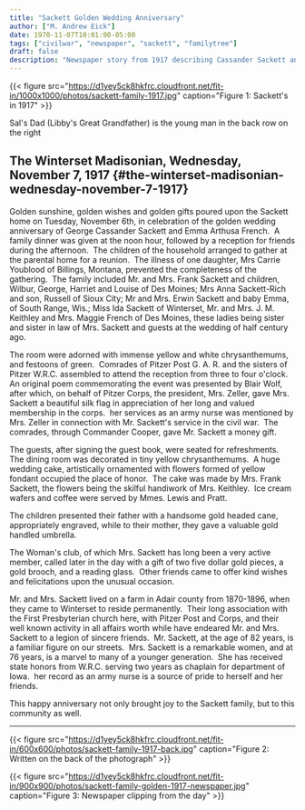 ```yaml
---
title: "Sackett Golden Wedding Anniversary"
author: ["M. Andrew Eick"]
date: 1970-11-07T10:01:00-05:00
tags: ["civilwar", "newspaper", "sackett", "familytree"]
draft: false
description: "Newspaper story from 1917 describing Cassander Sackett anniversary"
---
```


{{< figure src="https://d1yey5ck8hkfrc.cloudfront.net/fit-in/1000x1000/photos/sackett-family-1917.jpg" caption="Figure 1: Sackett's in 1917" >}}

Sal's Dad (Libby's Great Grandfather) is the young man in the back row on the right


## The Winterset Madisonian, Wednesday, November 7, 1917 {#the-winterset-madisonian-wednesday-november-7-1917}

Golden sunshine, golden wishes and golden gifts poured upon the Sackett home on Tuesday, November 6th, in celebration of the golden wedding anniversary of George Cassander Sackett and Emma Arthusa French.  A family dinner was given at the noon hour, followed by a reception for friends during the afternoon.  The children of the household arranged to gather at the parental home for a reunion.  The illness of one daughter, Mrs Carrie Youblood of Billings, Montana, prevented the completeness of the gathering.  The family included Mr. and Mrs. Frank Sackett and children, Wilbur, George, Harriet and Louise of Des Moines; Mrs Anna Sackett-Rich and son, Russell of Sioux City; Mr and Mrs. Erwin Sackett and baby Emma, of South Range, Wis.; Miss Ida Sackett of Winterset, Mr. and Mrs. J. M. Keithley and Mrs. Maggie French of Des Moines, these ladies being sister and sister in law of Mrs. Sackett and guests at the wedding of half century ago.

The room were adorned with immense yellow and white chrysanthemums, and festoons of green.  Comrades of Pitzer Post G. A. R. and the sisters of Pitzer W.R.C. assembled to attend the reception from three to four o'clock.  An original poem commemorating the event was presented by Blair Wolf, after which, on behalf of Pitzer Corps, the president, Mrs. Zeller, gave Mrs. Sackett a beautiful silk flag in appreciation of her long and valued membership in the corps.  her services as an army nurse was mentioned by Mrs. Zeller in connection with Mr. Sackett's service in the civil war.  The comrades, through Commander Cooper, gave Mr. Sackett a money gift.

The guests, after signing the guest book, were seated for refreshments.  The dining room was decorated in tiny yellow chrysanthemums.  A huge wedding cake, artistically ornamented with flowers formed of yellow fondant occupied the place of honor.  The cake was made by Mrs. Frank Sackett, the flowers being the skilful handiwork of Mrs. Keithley.  Ice cream wafers and coffee were served by Mmes. Lewis and Pratt.

The children presented their father with a handsome gold headed cane, appropriately engraved, while to their mother, they gave a valuable gold handled umbrella.

The Woman's club, of which Mrs. Sackett has long been a very active member, called later in the day with a gift of two five dollar gold pieces, a gold brooch, and a reading glass.  Other friends came to offer kind wishes and felicitations upon the unusual occasion.

Mr. and Mrs. Sackett lived on a farm in Adair county from 1870-1896, when they came to Winterset to reside permanently.  Their long association with the First Presbyterian church here, with Pitzer Post and Corps, and their well known activity in all affairs worth while have endeared Mr. and Mrs. Sackett to a legion of sincere friends.  Mr. Sackett, at the age of 82 years, is a familiar figure on our streets.  Mrs. Sackett is a remarkable women, and at 76 years, is a marvel to many of a younger generation.  She has received state honors from W.R.C. serving two years as chaplain for department of Iowa.  her record as an army nurse is a source of pride to herself and her friends.

This happy anniversary not only brought joy to the Sackett family, but to this community as well.

---

{{< figure src="https://d1yey5ck8hkfrc.cloudfront.net/fit-in/600x600/photos/sackett-family-1917-back.jpg" caption="Figure 2: Written on the back of the photograph" >}}

{{< figure src="https://d1yey5ck8hkfrc.cloudfront.net/fit-in/900x900/photos/sackett-family-golden-1917-newspaper.jpg" caption="Figure 3: Newspaper clipping from the day" >}}